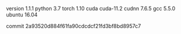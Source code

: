 version 1.1.1
python 3.7
torch 1.10
cuda cuda-11.2
cudnn 7.6.5
gcc 5.5.0
ubuntu 16.04

commit 2a93520d884f61fa90cdcdcf21fd3bf8bd8957c7